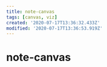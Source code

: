 ```yaml
---
title: note-canvas
tags: [canvas, viz]
created: '2020-07-17T13:36:32.433Z'
modified: '2020-07-17T13:36:53.919Z'
---
```


# note-canvas

